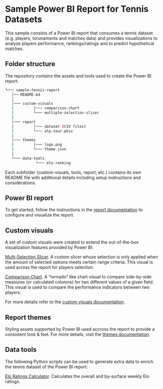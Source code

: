 # Sample Power BI Report for Tennis Datasets

This sample consists of a Power BI report that consumes a tennis dataset (e.g. players, torunaments and matches data) and provides visualizations to analyze players performance, rankings/ratings and to predict hypothetical matches.

## Folder structure
The repository contains the assets and tools used to create the Power BI report.

```bash
└─── sample-tennis-report
   │── README.md
   │   
   │─── custom-visuals
   |         │─── comparison-chart
   |         └─── multiple-selection-slicer
   |
   │─── report
   |         │─── dataset (CSV files)
   |         └─── atp-tour.pbix
   |
   │─── themes
   |         │─── logo.png
   |         └─── theme.json
   |
   └─── data-tools
              └─── elo-ranking
```

Each subfolder (custom-visuals, tools, report, etc.) contains its own README file with additional details including setup instructions and considerations.

## Power BI report
To get started, follow the instructions in the [report documentation](report) to configure and visualize the report.

## Custom visuals
A set of custom visuals were created to extend the out-of-the-box visualization features provided by Power BI:

[Multi-Selection Slicer](custom-visuals/multiple-selection-slicer "Multiple Selection Slicer:"). A custom slicer whose selection is only applied when the amount of selected options meets certain range criteria. This visual is used across the report for players selection.

[Comparison Chart](custom-visuals/comparison-chart "Comparison chart:"). A "tornado" like chart visual to compare side-by-side measures (or calculated columns) for two different values of a given field. This visual is used to compare the performance indicators between two players.

For more details refer to the [custom visuals documentation](custom-visuals).

## Report themes
Styling assets supported by Power BI used accross the report to provide a consistent look & feel. For more details, visit the [themes documentation](themes).

## Data tools
The following Python scripts can be used to generate extra data to enrich the tennis dataset of the Power BI report:

[Elo Ratings Calculator](data-tools/elo-ranking "Elo Ratings Calculator"). Calculates the overall and by-surface weekly Elo ratings.
